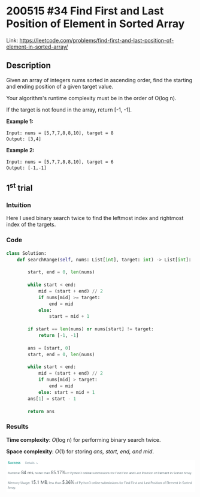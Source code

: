 # 200515 #34 Find First and Last Position of Element in Sorted Array
Link: https://leetcode.com/problems/find-first-and-last-position-of-element-in-sorted-array/

## Description
Given an array of integers nums sorted in ascending order, find the starting and ending position of a given target value.

Your algorithm's runtime complexity must be in the order of O(log n).

If the target is not found in the array, return [-1, -1].

**Example 1:**

    Input: nums = [5,7,7,8,8,10], target = 8
    Output: [3,4]

**Example 2:**

    Input: nums = [5,7,7,8,8,10], target = 6
    Output: [-1,-1]

## 1<sup>st</sup> trial

### Intuition
Here I used binary search twice to find the leftmost index and rightmost index of the targets.

### Code
```python
class Solution:
    def searchRange(self, nums: List[int], target: int) -> List[int]:
        
        start, end = 0, len(nums)
        
        while start < end:
            mid = (start + end) // 2
            if nums[mid] >= target:
                end = mid
            else:
                start = mid + 1
        
        if start == len(nums) or nums[start] != target:
            return [-1, -1]
        
        ans = [start, 0]
        start, end = 0, len(nums)
        
        while start < end:
            mid = (start + end) // 2
            if nums[mid] > target:
                end = mid
            else: start = mid + 1
        ans[1] = start - 1
        
        return ans
```

### Results
**Time complexity**: *O*(log n) for performing binary search twice.

**Space complexity**: *O*(1) for storing *ans, start, end, and mid*.

![1st trial](https://github.com/minyookim/DailyCoding/blob/master/200515%20%2334%20Find%20First%20and%20Last%20Position%20of%20Element%20in%20Sorted%20Array/1st%20trial.png)
